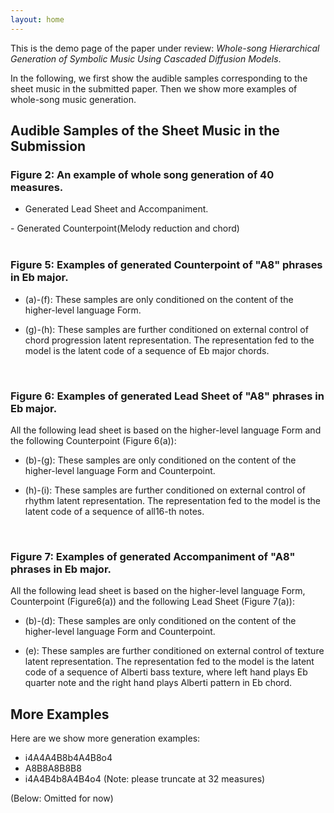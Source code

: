 ```yaml
---
layout: home
---
```

<head>
    <link rel="stylesheet" href="styles.css">
</head>

<!-- <hr color="#E8E8E8"> -->
<!-- <br> -->

This is the demo page of the paper under review: <i>Whole-song Hierarchical Generation of Symbolic Music Using Cascaded Diffusion Models</i>.

In the following, we first show the audible samples corresponding to the sheet music in the submitted paper. Then we show more examples of whole-song music generation.

## Audible Samples of the Sheet Music in the Submission

### Figure 2: An example of whole song generation of 40 measures.

- Generated Lead Sheet and Accompaniment.
<section id="fig2">
    <midi-player src="/media/fig2_melacc.mid" sound-font visualizer="#Vis-fig2-melacc"> </midi-player>
    <midi-visualizer src="/media/fig2_melacc.mid" type="piano-roll" id="Vis-fig2-melacc"> </midi-visualizer>
</section>
- Generated Counterpoint(Melody reduction and chord)
<section id="fig2">
    <midi-player src="/media/fig2_cp.mid" sound-font visualizer="#Vis-fig2-cp"> </midi-player>
    <midi-visualizer src="/media/fig2_cp.mid" type="piano-roll" id="Vis-fig2-cp"> </midi-visualizer>
</section>
<br>

### Figure 5: Examples of generated Counterpoint of "A8" phrases in Eb major.

- (a)-(f): These samples are only conditioned on the content of the higher-level language Form.
<section id="fig5">
    <midi-player src="/media/fig5_a.mid" sound-font visualizer="#Vis-fig5-0"> </midi-player>
    <midi-player src="/media/fig5_b.mid" sound-font visualizer="#Vis-fig5-0"> </midi-player>
    <midi-player src="/media/fig5_c.mid" sound-font visualizer="#Vis-fig5-0"> </midi-player>
    <midi-player src="/media/fig5_d.mid" sound-font visualizer="#Vis-fig5-0"> </midi-player>
    <midi-player src="/media/fig5_e.mid" sound-font visualizer="#Vis-fig5-0"> </midi-player>
    <midi-player src="/media/fig5_f.mid" sound-font visualizer="#Vis-fig5-0"> </midi-player>
    <midi-visualizer type="piano-roll" id="Vis-fig5-0"> </midi-visualizer>
</section>

- (g)-(h): These samples are further conditioned on external control of chord progression latent representation. The representation fed to the model is the latent code of a sequence of Eb major chords.
<section id="fig5">
    <midi-player src="/media/fig5_g.mid" sound-font visualizer="#Vis-fig5-1"> </midi-player>
    <midi-player src="/media/fig5_h.mid" sound-font visualizer="#Vis-fig5-1"> </midi-player>
    <midi-visualizer type="piano-roll" id="Vis-fig5-1"> </midi-visualizer>
</section>
<br>

### Figure 6: Examples of generated Lead Sheet of "A8" phrases in Eb major.

All the following lead sheet is based on the higher-level language Form and the following Counterpoint (Figure 6(a)):
<section id="fig6">
    <midi-player src="/media/fig6_a.mid" sound-font visualizer="#Vis-fig6-a"> </midi-player>
    <midi-visualizer src="/media/fig6_a.mid" type="piano-roll" id="Vis-fig6-a"> </midi-visualizer>
</section>

- (b)-(g): These samples are only conditioned on the content of the higher-level language Form and Counterpoint.
<section id="fig6">
    <midi-player src="/media/fig6_b.mid" sound-font visualizer="#Vis-fig6-0"> </midi-player>
    <midi-player src="/media/fig6_c.mid" sound-font visualizer="#Vis-fig6-0"> </midi-player>
    <midi-player src="/media/fig6_d.mid" sound-font visualizer="#Vis-fig6-0"> </midi-player>
    <midi-player src="/media/fig6_e.mid" sound-font visualizer="#Vis-fig6-0"> </midi-player>
    <midi-player src="/media/fig6_f.mid" sound-font visualizer="#Vis-fig6-0"> </midi-player>
    <midi-player src="/media/fig6_g.mid" sound-font visualizer="#Vis-fig6-0"> </midi-player>
    <midi-visualizer type="piano-roll" id="Vis-fig6-0"> </midi-visualizer>
</section>

- (h)-(i): These samples are further conditioned on external control of rhythm latent representation. The representation fed to the model is the latent code of a sequence of all16-th notes.
<section id="fig6">
    <midi-player src="/media/fig6_h.mid" sound-font visualizer="#Vis-fig6-1"> </midi-player>
    <midi-player src="/media/fig6_i.mid" sound-font visualizer="#Vis-fig6-1"> </midi-player>
    <midi-visualizer type="piano-roll" id="Vis-fig6-1"> </midi-visualizer>
</section>
<br>

### Figure 7: Examples of generated Accompaniment of "A8" phrases in Eb major.

All the following lead sheet is based on the higher-level language Form, Counterpoint (Figure6(a)) and the following Lead Sheet (Figure 7(a)):
<section>
    <midi-player src="/media/fig7_a.mid" sound-font visualizer="#Vis-fig7-a"> </midi-player>
    <midi-visualizer src="/media/fig7_a.mid" type="piano-roll" id="Vis-fig7-a"> </midi-visualizer>
</section>

- (b)-(d): These samples are only conditioned on the content of the higher-level language Form and Counterpoint.
<section id="fig7">
    <midi-player src="/media/fig7_b.mid" sound-font visualizer="#Vis-fig7-0"> </midi-player>
    <midi-player src="/media/fig7_c.mid" sound-font visualizer="#Vis-fig7-0"> </midi-player>
    <midi-player src="/media/fig7_d.mid" sound-font visualizer="#Vis-fig7-0"> </midi-player>
    <midi-visualizer type="piano-roll" id="Vis-fig7-0"> </midi-visualizer>
</section>

- (e): These samples are further conditioned on external control of texture latent representation. The representation fed to the model is the latent code of a sequence of Alberti bass texture, where left hand plays Eb quarter note and the right hand plays Alberti pattern in Eb chord.
<section id="fig7">
    <midi-player src="/media/fig7_e.mid" sound-font visualizer="#Vis-fig7-1"> </midi-player>
    <midi-visualizer type="piano-roll" id="Vis-fig7-1"> </midi-visualizer>
</section>

## More Examples

Here are we show more generation examples:

- i4A4A4B8b4A4B8o4
- A8B8A8B8B8
- i4A4B4b8A4B4o4
(Note: please truncate at 32 measures)

(Below: Omitted for now)


<script
    src="https://cdn.jsdelivr.net/combine/npm/tone@14.7.58,npm/@magenta/music@1.23.1/es6/core.js,npm/focus-visible@5,npm/html-midi-player@1.5.0"></script>

<!-- Thanks <a href="https://cifkao.github.io/html-midi-player/">html-midi-player</a> for the excellent MIDI visualization. -->


